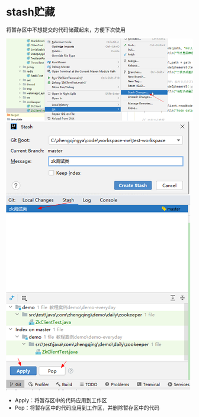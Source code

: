 # stash贮藏

将暂存区中不想提交的代码储藏起来，方便下次使用

![](./images/16-stash贮藏-1725675987932.png)
![](./images/16-stash贮藏-1725676028161.png)
![](./images/16-stash贮藏-1725676079167.png)

- Apply：将暂存区中的代码应用到工作区
- Pop：将暂存区中的代码应用到工作区，并删除暂存区中的代码
